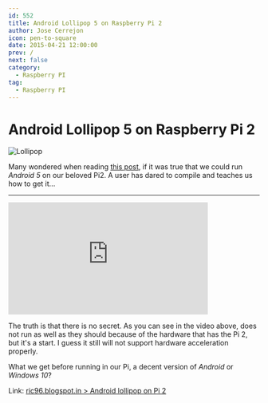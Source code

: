 ```yaml
---
id: 552
title: Android Lollipop 5 on Raspberry Pi 2
author: Jose Cerrejon
icon: pen-to-square
date: 2015-04-21 12:00:00
prev: /
next: false
category:
  - Raspberry PI
tag:
  - Raspberry PI
---
```


# Android Lollipop 5 on Raspberry Pi 2

![Lollipop](/images/2015/04/lollipop.png)

Many wondered when reading [this post](/post.php?id=547), if it was true that we could run *Android 5* on our beloved Pi2. A user has dared to compile and teaches us how to get it...

- - -
<iframe width="400" height="225" src="https://www.youtube.com/embed/QdwaaMZBhjo?rel=0&amp;controls=0&amp;showinfo=0" frameborder="0" allowfullscreen></iframe>

The truth is that there is no secret. As you can see in the video above, does not run as well as they should because of the hardware that has the Pi 2, but it's a start. I guess it still will not support hardware acceleration properly.

What we get before running in our Pi, a decent version of *Android* or *Windows 10*?

Link: [ric96.blogspot.in > Android lollipop on Pi 2](http://ric96.blogspot.in/2015/03/android-lollipop-on-pi-2.html)